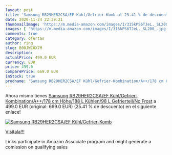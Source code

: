 ```yaml
---
layout: post
title: 'Samsung RB29HER2CSA/EF Kühl/Gefrier-Komb al 25.41 % de descuento'
date: 2020-11-24 22:39:21
thumbnailImage: 'https://m.media-amazon.com/images/I/315kPS6TJeL._SL200_.jpg'
images: [ 'https://m.media-amazon.com/images/I/315kPS6TJeL._SL200_.jpg' ]
comments: true
category: ofertas
author: ring
slug: B00JWC0X7M
description:
actualPrice: 499.0 EUR
currency: EUR
price: 499.0
comparePrice: 669.0 EUR
inStock: true
prodname: 'Samsung RB29HER2CSA/EF Kühl/Gefrier-Kombination/A++/178 cm Höhe/188 L Kühlen/98 L Gefrierteil/No Frost'
---
```


Ahora mismo tienes [Samsung RB29HER2CSA/EF Kühl/Gefrier-Kombination/A++/178 cm Höhe/188 L Kühlen/98 L Gefrierteil/No Frost](https://www.amazon.de/dp/B00JWC0X7M/?tag=tolees0ca-21) a 499.0 EUR (original: 669.0 EUR) (25.41 %  de descuento) en el siguiente enlace!

[![Samsung RB29HER2CSA/EF Kühl/Gefrier-Komb](https://m.media-amazon.com/images/I/315kPS6TJeL._SL200_.jpg)](https://www.amazon.de/dp/B00JWC0X7M/?tag=tolees0ca-21)

[Visítala!!!](https://www.amazon.de/dp/B00JWC0X7M/?tag=tolees0ca-21)

Links participate in Amazon Associate program and might generate a comission on qualifying sales

